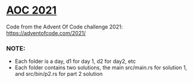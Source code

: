 # **<u>AOC 2021</u>**

Code from the Advent Of Code challenge 2021: https://adventofcode.com/2021/

### NOTE:

- Each folder is a day, d1 for day 1, d2 for day2, etc
- Each folder contains two solutions, the main src/main.rs for solution 1, and src/bin/p2.rs for part 2 solution